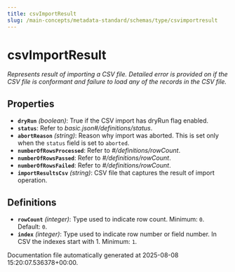 ```yaml
---
title: csvImportResult
slug: /main-concepts/metadata-standard/schemas/type/csvimportresult
---
```


# csvImportResult

*Represents result of importing a CSV file. Detailed error is provided on if the CSV file is conformant and failure to load any of the records in the CSV file.*

## Properties

- **`dryRun`** *(boolean)*: True if the CSV import has dryRun flag enabled.
- **`status`**: Refer to *basic.json#/definitions/status*.
- **`abortReason`** *(string)*: Reason why import was aborted. This is set only when the `status` field is set to `aborted`.
- **`numberOfRowsProcessed`**: Refer to *#/definitions/rowCount*.
- **`numberOfRowsPassed`**: Refer to *#/definitions/rowCount*.
- **`numberOfRowsFailed`**: Refer to *#/definitions/rowCount*.
- **`importResultsCsv`** *(string)*: CSV file that captures the result of import operation.
## Definitions

- **`rowCount`** *(integer)*: Type used to indicate row count. Minimum: `0`. Default: `0`.
- **`index`** *(integer)*: Type used to indicate row number or field number. In CSV the indexes start with 1. Minimum: `1`.


Documentation file automatically generated at 2025-08-08 15:20:07.536378+00:00.

